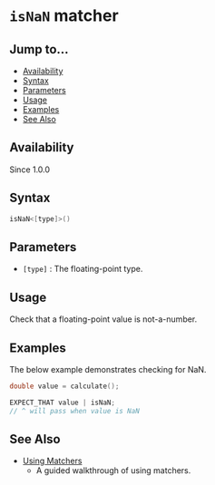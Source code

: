 # `isNaN` matcher

## Jump to...
- [Availability](#Availability)
- [Syntax](#Syntax)
- [Parameters](#Parameters)
- [Usage](#Usage)
- [Examples](#Examples)
- [See Also](#See-Also)

## Availability
Since 1.0.0

## Syntax
``` C++
isNaN<[type]>()
```

## Parameters

- `[type]` : The floating-point type.

## Usage

Check that a floating-point value is not-a-number.

## Examples

The below example demonstrates checking for NaN.
``` C++
double value = calculate();

EXPECT_THAT value | isNaN;
// ^ will pass when value is NaN
```

## See Also

- [Using Matchers](../../Tutorials/Using-Matchers.md)
  - A guided walkthrough of using matchers.
